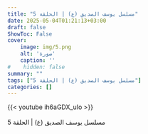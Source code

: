 ```yaml
---
title: "مسلسل يوسف الصديق (ع) | الحلقة 5"
date: 2025-05-04T01:21:13+03:00
draft: false
ShowToc: False
cover:
    image: img/5.png
    alt: 'صورة'
    caption: ''
#    hidden: false
summary: ""
tags: ["مسلسل يوسف الصديق (ع) | الحلقة 5"]
categories: []
---
```


{{< youtube ih6aGDX_uIo >}}  
 <br>
مسلسل يوسف الصديق (ع) | الحلقة 5